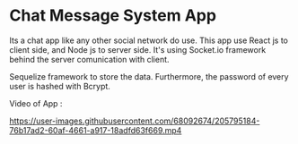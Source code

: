 # Chat Message System App


Its a chat app like any other social network do use. This app use React js to client side, 
and Node js to server side. It's using Socket.io framework behind the server comunication with client.

Sequelize framework to store the data. Furthermore, the password of every user is hashed with Bcrypt.

Video of App :



https://user-images.githubusercontent.com/68092674/205795184-76b17ad2-60af-4661-a917-18adfd63f669.mp4

